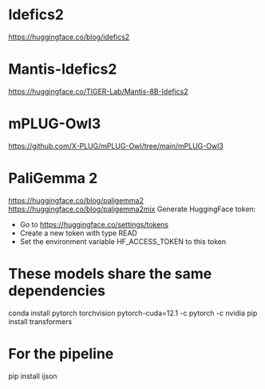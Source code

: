 
# Idefics2
https://huggingface.co/blog/idefics2

# Mantis-Idefics2
https://huggingface.co/TIGER-Lab/Mantis-8B-Idefics2

# mPLUG-Owl3
https://github.com/X-PLUG/mPLUG-Owl/tree/main/mPLUG-Owl3

# PaliGemma 2
https://huggingface.co/blog/paligemma2
https://huggingface.co/blog/paligemma2mix
Generate HuggingFace token:
- Go to https://huggingface.co/settings/tokens
- Create a new token with type READ
- Set the environment variable HF_ACCESS_TOKEN to this token


# These models share the same dependencies
conda install pytorch torchvision pytorch-cuda=12.1 -c pytorch -c nvidia
pip install transformers

# For the pipeline
pip install ijson
